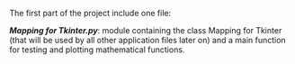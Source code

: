 The first part of the project include one file:

***Mapping for Tkinter.py***: module containing the class Mapping for Tkinter (that will be used by all other application files later on) and a main function for testing and plotting mathematical functions.
